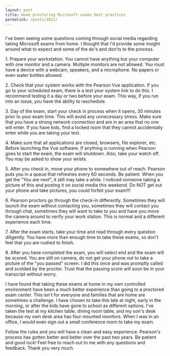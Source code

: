 ```yaml
---
layout: post
title: Home proctoring Microsoft exams best practices
permalink: /posts/2021/
---
```


<!-- wp:image {"id":1256,"sizeSlug":"large"} -->
<figure class="wp-block-image size-large"><img src="https://captainhyperscaler.files.wordpress.com/2021/05/img_0841.jpg?w=1024" alt="" class="wp-image-1256"/></figure>
<!-- /wp:image -->

<!-- wp:paragraph -->
<p>I've been seeing some questions coming through social media regarding taking Microsoft exams from home. I thought that I'd provide some insight around what to expect and some of the do's and don'ts to the process. </p>
<!-- /wp:paragraph -->

<!-- wp:paragraph -->
<p>1. Prepare your workstation. You cannot have anything but your computer with one monitor and a camera. Multiple monitors are not allowed. You must have a device with a webcam, speakers, and a microphone. No papers or even water bottles allowed. </p>
<!-- /wp:paragraph -->

<!-- wp:paragraph -->
<p>2. Check that your system works with the Pearson Vue application. If you go to your scheduled exam, there is a test your system link to do this. I recommend testing it a day or two before your exam. This way, if you run into an issue, you have the ability to reschedule. </p>
<!-- /wp:paragraph -->

<!-- wp:paragraph -->
<p>3. Day of the exam, start your check in process when it opens, 30 minutes prior to your exam time. This will avoid any unnecessary stress. Make sure that you have a strong network connection and are in an area that no one will enter. If you have kids, find a locked room that they cannot accidentally enter while you are taking your test. </p>
<!-- /wp:paragraph -->

<!-- wp:paragraph -->
<p>4. Make sure that all applications are closed, browsers, file explorer, etc. Before launching the Vue software. If anything is running when Pearson goes to start the exam, the exam will shutdown. Also, take your watch off. You may be asked to show your wrists. </p>
<!-- /wp:paragraph -->

<!-- wp:paragraph -->
<p>5. After you check in, move your phone to somewhere out of reach. Pearson puts you in a queue that refreshes every 60 seconds. Be patient. When you get the "You are next", it still may take a while. I noticed someone taking a picture of this and posting it on social media this weekend. Do NOT get out your phone and take pictures, you could forfeit your exam!!!</p>
<!-- /wp:paragraph -->

<!-- wp:paragraph -->
<p>6. Pearson proctors go through the check-in differently. Sometimes they will launch the exam without contacting you, sometimes they will contact you through chat, sometimes they will want to take to you and have you move the camera around to verify your work station. This is normal and a different experience each time. </p>
<!-- /wp:paragraph -->

<!-- wp:paragraph -->
<p>7. After the exam starts, take your time and read through every question diligently. You have more than enough time to take these exams, so don't feel that you are rushed to finish.</p>
<!-- /wp:paragraph -->

<!-- wp:paragraph -->
<p>8. After you have completed the exam, you will select end and the exam will be scored. You are still on camera, do not get your phone out to take a picture of the "you passed" screen.  I did this once and was promptly called and scolded by the proctor. Trust that the passing score will soon be in your transcript without worry. </p>
<!-- /wp:paragraph -->

<!-- wp:paragraph -->
<p>I have found that taking these exams at home in my own controlled environment have been a much better experience than going to a proctored exam center. This isn't for everyone and families that are home are sometimes a challenge. I have chosen to take this late at night, early in the morning, or after the kids have gone to school as different options. I've taken the test at my kitchen table, dining room table, and my son's desk because my own desk area has four mounted monitors. When I was in an office, I would even sign out a small conference room to take my exam. </p>
<!-- /wp:paragraph -->

<!-- wp:paragraph -->
<p>Follow the rules and you will have a clean and easy experience. Pearson's process has gotten better and better over the past two years. Be patient and good luck!  Feel free to reach out to me with any questions and feedback. Thank you very much. </p>
<!-- /wp:paragraph -->
